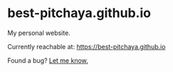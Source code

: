 # best-pitchaya.github.io

My personal website.

Currently reachable at: https://best-pitchaya.github.io

Found a bug? [Let me know.](https://github.com/best-pitchaya/best-pitchaya.github.io/issues/new)
